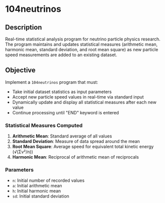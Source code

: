 # 104neutrinos

## Description
Real-time statistical analysis program for neutrino particle physics research. The program maintains and updates statistical measures (arithmetic mean, harmonic mean, standard deviation, and root mean square) as new particle speed measurements are added to an existing dataset.

## Objective
Implement a `104neutrinos` program that must:
- Take initial dataset statistics as input parameters
- Accept new particle speed values in real-time via standard input
- Dynamically update and display all statistical measures after each new value
- Continue processing until "END" keyword is entered

### Statistical Measures Computed
1. **Arithmetic Mean**: Standard average of all values
2. **Standard Deviation**: Measure of data spread around the mean
3. **Root Mean Square**: Average speed for equivalent total kinetic energy (√(Σv²/n))
4. **Harmonic Mean**: Reciprocal of arithmetic mean of reciprocals

### Parameters
- `n`: Initial number of recorded values
- `a`: Initial arithmetic mean
- `h`: Initial harmonic mean  
- `sd`: Initial standard deviation
